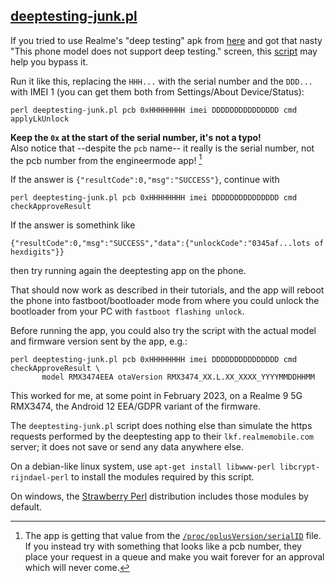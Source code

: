 ## [deeptesting-junk.pl](deeptesting-junk.pl)

If you tried to use Realme's "deep testing" apk from [here](https://c.realme.com/in/post-details/1591008567903752192)
and got that nasty "This phone model does not support deep testing." screen,
this [script](deeptesting-junk.pl) may help you bypass it.

Run it like this, replacing the `HHH...` with the serial number and the `DDD...`
with IMEI 1 (you can get them both from Settings/About Device/Status):
```
perl deeptesting-junk.pl pcb 0xHHHHHHHH imei DDDDDDDDDDDDDDD cmd applyLkUnlock
```
**Keep the `0x` at the start of the serial number, it's not a typo!**\
Also notice that --despite the `pcb` name-- it really is the serial number, not the
pcb number from the engineermode app! [^1]

If the answer is `{"resultCode":0,"msg":"SUCCESS"}`, continue with
```
perl deeptesting-junk.pl pcb 0xHHHHHHHH imei DDDDDDDDDDDDDDD cmd checkApproveResult
```
If the answer is somethink like
```
{"resultCode":0,"msg":"SUCCESS","data":{"unlockCode":"0345af...lots of hexdigits"}}
```
then try running again the deeptesting app on the phone.

That should now work as described in their tutorials, and the app will reboot the phone
into fastboot/bootloader mode from where you could unlock the bootloader from
your PC with `fastboot flashing unlock`.

Before running the app, you could also try the script with the actual model and
firmware version sent by the app, e.g.:
```
perl deeptesting-junk.pl pcb 0xHHHHHHHH imei DDDDDDDDDDDDDDD cmd checkApproveResult \
       model RMX3474EEA otaVersion RMX3474_XX.L.XX_XXXX_YYYYMMDDHHMM
```

This worked for me, at some point in February 2023, on a Realme 9 5G RMX3474, the
Android 12 EEA/GDPR variant of the firmware.

The `deeptesting-junk.pl` script does nothing else than simulate the https requests
performed by the deeptesting app to their `lkf.realmemobile.com` server; it does not
save or send any data anywhere else.

On a debian-like linux system, use `apt-get install libwww-perl libcrypt-rijndael-perl`
to install the modules required by this script.

On windows, the [Strawberry Perl](https://strawberryperl.com/) distribution includes
those modules by default.

[^1]: The app is getting that value from the [`/proc/oplusVersion/serialID`][serial_id] file.
If you instead try with something that looks like a pcb number, they place your request in
a queue and make you wait forever for an approval which will never come.

[serial_id]: https://github.com/realme-kernel-opensource/realme_9pro-5G_9-5G_V25_Q5-AndroidT-vendor-source/blob/9b580d19cd823d93177691661bba365faba23096/vendor/oplus/kernel/system/oplus_project/qcom/oplus_project.c#L362
